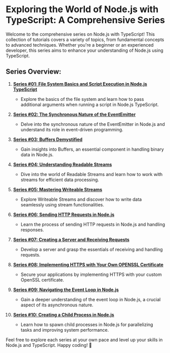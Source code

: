 # Exploring the World of Node.js with TypeScript: A Comprehensive Series

Welcome to the comprehensive series on Node.js with TypeScript! This collection of tutorials covers a variety of topics, from fundamental concepts to advanced techniques. Whether you're a beginner or an experienced developer, this series aims to enhance your understanding of Node.js using TypeScript.

## Series Overview:

1. [**Series #01: File System Basics and Script Execution in Node.js TypeScript**](https://github.com/muneer-ahmed-khan/typescript-node-series/tree/master/series-01)
   - Explore the basics of the file system and learn how to pass additional arguments when running a script in Node.js TypeScript.

2. [**Series #02: The Synchronous Nature of the EventEmitter**](https://github.com/muneer-ahmed-khan/typescript-node-series/tree/master/series-02)
   - Delve into the synchronous nature of the EventEmitter in Node.js and understand its role in event-driven programming.

3. [**Series #03: Buffers Demystified**](https://github.com/muneer-ahmed-khan/typescript-node-series/tree/master/series-03)
   - Gain insights into Buffers, an essential component in handling binary data in Node.js.

4. [**Series #04: Understanding Readable Streams**](https://github.com/muneer-ahmed-khan/typescript-node-series/tree/master/series-04)
   - Dive into the world of Readable Streams and learn how to work with streams for efficient data processing.

5. [**Series #05: Mastering Writeable Streams**](https://github.com/muneer-ahmed-khan/typescript-node-series/tree/master/series-05)
   - Explore Writeable Streams and discover how to write data seamlessly using stream functionalities.

6. [**Series #06: Sending HTTP Requests in Node.js**](https://github.com/muneer-ahmed-khan/typescript-node-series/tree/master/series-06)
   - Learn the process of sending HTTP requests in Node.js and handling responses.

7. [**Series #07: Creating a Server and Receiving Requests**](https://github.com/muneer-ahmed-khan/typescript-node-series/tree/master/series-07)
   - Develop a server and grasp the essentials of receiving and handling requests.

8. [**Series #08: Implementing HTTPS with Your Own OPENSSL Certificate**](https://github.com/muneer-ahmed-khan/typescript-node-series/tree/master/series-08)
   - Secure your applications by implementing HTTPS with your custom OpenSSL certificate.

9. [**Series #09: Navigating the Event Loop in Node.js**](https://github.com/muneer-ahmed-khan/typescript-node-series/tree/master/series-09)
   - Gain a deeper understanding of the event loop in Node.js, a crucial aspect of its asynchronous nature.

10. [**Series #10: Creating a Child Process in Node.js**](https://github.com/muneer-ahmed-khan/typescript-node-series/tree/master/series-10)
    - Learn how to spawn child processes in Node.js for parallelizing tasks and improving system performance.

Feel free to explore each series at your own pace and level up your skills in Node.js and TypeScript. Happy coding! 🚀

